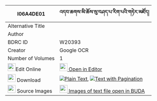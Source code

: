 |I06A4DE01|འདབ་ཆགས་མི་ཆོས་སུ་བཤད་པ་རིག་པའི་གཏེར་མཛོད། 
| --- | --- 
|Alternative Title |
|Author | 
|BDRC ID | W20393
|Creator | Google OCR
|Number of Volumes| 1
|<img width="25" src="https://img.icons8.com/color/25/000000/edit-property.png">Edit Online| [<img width="25" src="https://avatars.githubusercontent.com/u/45091458?s=200&v=4"> Open in Editor](http://editor.openpecha.org/I06A4DE01)
|<img width="25" src="https://img.icons8.com/fluent/48/000000/download-2.png"/>  Download | [![](https://img.icons8.com/color/20/000000/txt.png)Plain Text](https://github.com/Openpecha/I06A4DE01/releases/download/v1/dabchak_micho_su_shepa_rigpa_i_plain_I06A4DE01.zip), [![](https://img.icons8.com/color/20/000000/txt.png)Text with Pagination](https://github.com/Openpecha/I06A4DE01/releases/download/v1/dabchak_micho_su_shepa_rigpa_i_pages_I06A4DE01.zip)
|<img width="25" src="https://img.icons8.com/plasticine/100/000000/pictures-folder.png"/>  Source Images | [<img width="25" src="https://library.bdrc.io/icons/BUDA-small.svg"> Images of text file open in BUDA](https://library.bdrc.io/show/bdr:W20393)